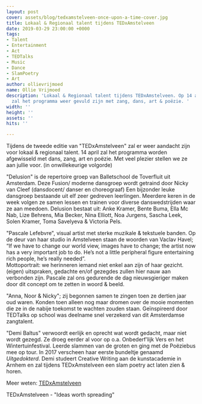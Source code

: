 ```yaml
---
layout: post
cover: assets/blog/tedxamstelveen-once-upon-a-time-cover.jpg
title: Lokaal & Regionaal talent tijdens TEDxAmstelveen
date: 2019-03-29 23:00:00 +0000
tags:
- Talent
- Entertainment
- Act
- TEDTalks
- Music
- Dance
- SlamPoetry
- Art
author: ollievrijmoed
name: Ollie Vrijmoed
description: 'Lokaal & Regionaal talent tijdens TEDxAmstelveen. Op 14 april zullen
  zal het programma weer gevuld zijn met zang, dans, art & poëzie. '
width: ''
height: ''
assets: ''
hits: ''

---
```

Tijdens de tweede editie van <span class="redx">"TEDxAmstelveen"</span> zal er weer aandacht zijn voor lokaal & regionaal talent. 14 april zal het programma worden afgewisseld met dans, zang, art en poëzie. Met veel plezier stellen we ze aan jullie voor. (in onwillekeurige volgorde)

<span class="redx">"Delusion"</span> is de repertoire groep van Balletschool de Toverfluit uit Amsterdam. Deze Fusion/ moderne dansgroep wordt getraind door Nicky van Cleef (dansdocent/ danser en choreograaf) Een bijzonder leuke dansgroep bestaande uit elf zeer gedreven leerlingen. Meerdere keren in de week volgen ze samen lessen en trainen voor diverse danswedstrijden waar ze aan meedoen. Delusion bestaat uit: Anke Kramer, Bente Buma, Ella Mc Nab, Lize Behrens, Mia Becker, Nina Elliott, Noa Jurgens, Sascha Leek, Solen Kramer, Toma Savelyeva & Victoria Pels.

<span class="redx">"Pascale Lefebvre"</span>, visual artist met sterke muzikale & tekstuele banden. Op de deur van haar studio in Amstelveen staan de woorden van Vaclav Havel; “If we have to change our world view, images have to change; the artist now has a very important job to do. He’s not a little peripheral figure entertaining rich people, he’s really needed”.  
Mottoportrait: we herinneren iemand niet enkel aan zijn of haar gezicht. (eigen) uitspraken, gedachte en/of gezegdes zullen hier nauw aan verbonden zijn. Pascale zal ons gedurende de dag nieuwsgieriger maken door dit concept om te zetten in woord & beeld.

<span class="redx">"Anna, Noor & Nicky"</span>; zij begonnen samen te zingen toen ze dertien jaar oud waren. Konden toen alleen nog maar dromen over de mooie momenten die ze in de nabije toekomst te wachten zouden staan. Geïnspireerd door TEDTalks op school was deelname snel verzekerd van dit Amsterdamse zangtalent.

<span class="redx">"Demi Baltus"</span> verwoordt eerlijk en oprecht wat wordt gedacht, maar niet wordt gezegd. Ze droeg eerder al voor op o.a. Onbederf’lijk Vers en het Wintertuinfestival. Leerde slammen van de groten en ging met de Poëziebus mee op tour. In 2017 verscheen haar eerste bundeltje genaamd _Uitgedokterd_. Demi studeert Creative Writing aan de kunstacademie in Arnhem en zal tijdens TEDxAmstelveen een slam poetry act laten zien & horen.

Meer weten: [TEDxAmstelveen](TEDxAmstelveen.com/event "Event")

TEDxAmstelveen - <span class="redx">"Ideas worth spreading"</span>